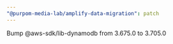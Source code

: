```yaml
---
"@purpom-media-lab/amplify-data-migration": patch
---
```


Bump @aws-sdk/lib-dynamodb from 3.675.0 to 3.705.0
